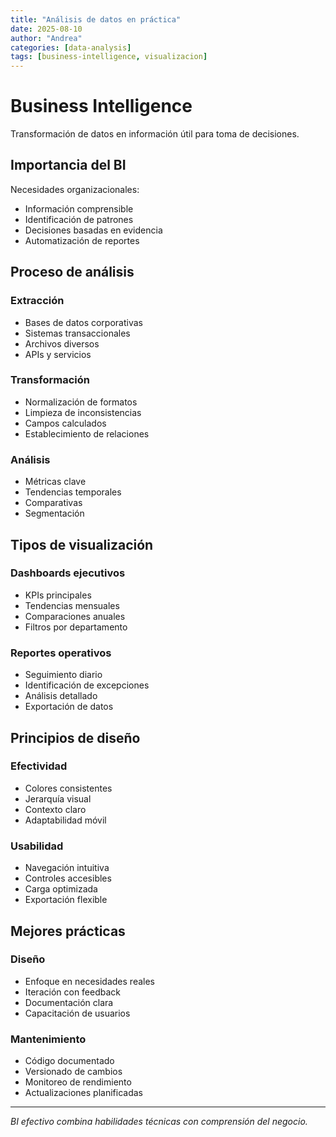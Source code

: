 ```yaml
---
title: "Análisis de datos en práctica"
date: 2025-08-10
author: "Andrea"
categories: [data-analysis]
tags: [business-intelligence, visualizacion]
---
```


# Business Intelligence

Transformación de datos en información útil para toma de decisiones.

## Importancia del BI

Necesidades organizacionales:
- Información comprensible
- Identificación de patrones
- Decisiones basadas en evidencia
- Automatización de reportes

## Proceso de análisis

### Extracción
- Bases de datos corporativas
- Sistemas transaccionales
- Archivos diversos
- APIs y servicios

### Transformación
- Normalización de formatos
- Limpieza de inconsistencias
- Campos calculados
- Establecimiento de relaciones

### Análisis
- Métricas clave
- Tendencias temporales
- Comparativas
- Segmentación

## Tipos de visualización

### Dashboards ejecutivos
- KPIs principales
- Tendencias mensuales
- Comparaciones anuales
- Filtros por departamento

### Reportes operativos
- Seguimiento diario
- Identificación de excepciones
- Análisis detallado
- Exportación de datos

## Principios de diseño

### Efectividad
- Colores consistentes
- Jerarquía visual
- Contexto claro
- Adaptabilidad móvil

### Usabilidad
- Navegación intuitiva
- Controles accesibles
- Carga optimizada
- Exportación flexible

## Mejores prácticas

### Diseño
- Enfoque en necesidades reales
- Iteración con feedback
- Documentación clara
- Capacitación de usuarios

### Mantenimiento
- Código documentado
- Versionado de cambios
- Monitoreo de rendimiento
- Actualizaciones planificadas

---

*BI efectivo combina habilidades técnicas con comprensión del negocio.*

